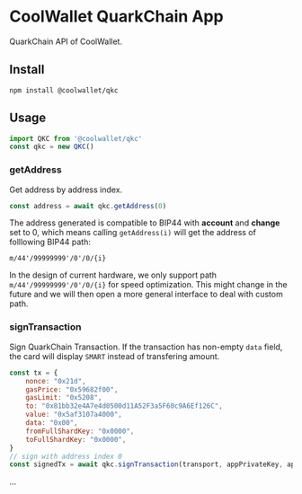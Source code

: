 # CoolWallet QuarkChain App

QuarkChain API of CoolWallet.

## Install

```shell
npm install @coolwallet/qkc
```

## Usage

```javascript
import QKC from '@coolwallet/qkc'
const qkc = new QKC()
```

### getAddress

Get address by address index.

```javascript
const address = await qkc.getAddress(0)
```

The address generated is compatible to BIP44 with **account** and **change** set to 0, which means calling `getAddress(i)` will get the address of folllowing BIP44 path:

```none
m/44'/99999999'/0'/0/{i}
```

In the design of current hardware, we only support path `m/44'/99999999'/0'/0/{i}` for speed optimization. This might change in the future and we will then open a more general interface to deal with custom path.

### signTransaction

Sign QuarkChain Transaction. If the transaction has non-empty `data` field, the card will display `SMART` instead of transfering amount.

```javascript
const tx = {
    nonce: "0x21d",
    gasPrice: "0x59682f00",
    gasLimit: "0x5208",
    to: "0x81bb32e4A7e4d0500d11A52F3a5F60c9A6Ef126C",
    value: "0x5af3107a4000",
    data: "0x00",
    fromFullShardKey: "0x0000",
    toFullShardKey: "0x0000",
}
// sign with address index 0
const signedTx = await qkc.signTransaction(transport, appPrivateKey, appId, tx, 0)
```

...

